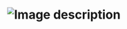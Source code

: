 # ![Image description](https://github.com/shahzad84/ContactUs_emailit_reactnative/assets/108673384/50dc1314-720a-4954-ab11-b4a3d5fa4abb)
